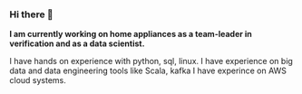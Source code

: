 ### Hi there 👋

**I am currently working on home appliances as a team-leader in verification and as a data scientist.**

I have hands on experience with python, sql, linux.
I have experience on big data and data engineering tools like Scala, kafka
I have experince on AWS cloud systems.

<!--
**BenTata-86/BenTata-86** is a ✨ _special_ ✨ repository because its `README.md` (this file) appears on your GitHub profile.
